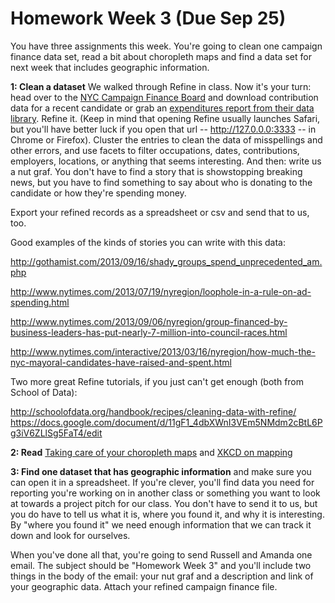# Homework Week 3 (Due Sep 25)

You have three assignments this week. You're going to clean one campaign finance data set, read a bit about choropleth maps and find a data set for next week that includes geographic information.<!--more-->

**1: Clean a dataset** We walked through Refine in class. Now it's your turn: head over to the [NYC Campaign Finance Board][1] and download contribution data for a recent candidate or grab an [expenditures report from their data library](http://www.nyccfb.info/DataLibrary/?sm=press_dlb). Refine it. (Keep in mind that opening Refine usually launches Safari, but you'll have better luck if you open that url -- http://127.0.0.0:3333 -- in Chrome or Firefox). Cluster the entries to clean the data of misspellings and other errors, and use facets to filter occupations, dates, contributions, employers, locations, or anything that seems interesting. And then: write us a nut graf. You don't have to find a story that is showstopping breaking news, but you have to find something to say about who is donating to the candidate or how they're spending money.

Export your refined records as a spreadsheet or csv and send that to us, too.

Good examples of the kinds of stories you can write with this data:

http://gothamist.com/2013/09/16/shady_groups_spend_unprecedented_am.php

http://www.nytimes.com/2013/07/19/nyregion/loophole-in-a-rule-on-ad-spending.html

http://www.nytimes.com/2013/09/06/nyregion/group-financed-by-business-leaders-has-put-nearly-7-million-into-council-races.html

http://www.nytimes.com/interactive/2013/03/16/nyregion/how-much-the-nyc-mayoral-candidates-have-raised-and-spent.html

Two more great Refine tutorials, if you just can't get enough (both from School of Data):

http://schoolofdata.org/handbook/recipes/cleaning-data-with-refine/
https://docs.google.com/document/d/11gF1_4dbXWnI3VEm5NMdm2cBtL6Pg3iV6ZLlSg5FaT4/edit


**2: Read** [Taking care of your choropleth maps][2] and [XKCD on mapping][3]

**3: Find one dataset that has geographic information** and make sure you can open it in a spreadsheet. If you're clever, you'll find data you need for reporting you're working on in another class or something you want to look at towards a project pitch for our class. You don't have to send it to us, but you do have to tell us what it is, where you found it, and why it is interesting. By "where you found it" we need enough information that we can track it down and look for ourselves.

When you've done all that, you're going to send Russell and Amanda one email. The subject should be "Homework Week 3" and you'll include two things in the body of the email: your nut graf and a description and link of your geographic data. Attach your refined campaign finance file.

 [1]: http://www.nyccfb.info/searchabledb/
 [2]: http://vis4.net/blog/posts/choropleth-maps/
 [3]: http://xkcd.com/1138/
